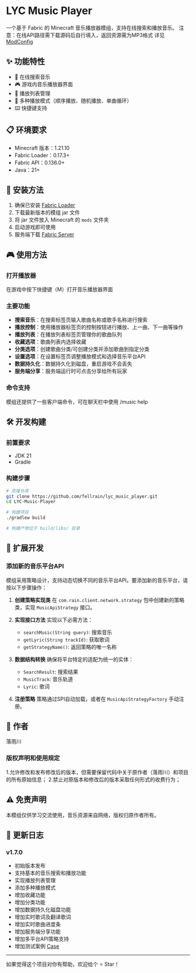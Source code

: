 # LYC Music Player

一个基于 Fabric 的 Minecraft 音乐播放器模组，支持在线搜索和播放音乐。
注意：在线API路径需下载源码后自行填入，返回资源需为MP3格式
详见 [ModConfig](https://github.com/fellrain/lyc_music_player/blob/master/src/main/java/com/rain/common/config/ModConfig.java)

## ✨ 功能特性

- 🎵 在线搜索音乐
- 🎮 游戏内音乐播放器界面
- 📝 播放列表管理
- 🔄 多种播放模式（顺序播放、随机播放、单曲循环）
- ⌨️ 快捷键支持

## 📋 环境要求

- Minecraft 版本：1.21.10
- Fabric Loader：0.17.3+
- Fabric API：0.136.0+
- Java：21+

## 🔧 安装方法

1. 确保已安装 [Fabric Loader](https://fabricmc.net/use/)
2. 下载最新版本的模组 jar 文件
3. 将 jar 文件放入 Minecraft 的 `mods` 文件夹
4. 启动游戏即可使用
5. 服务端下载 [Fabric Server](https://fabricmc.net/use/server/)

## 🎮 使用方法

### 打开播放器
在游戏中按下快捷键（M）打开音乐播放器界面

### 主要功能
- **搜索音乐**：在搜索标签页输入歌曲名称或歌手名称进行搜索
- **播放控制**：使用播放器标签页的控制按钮进行播放、上一曲、下一曲等操作
- **播放列表**：在播放列表标签页管理你的歌曲队列
- **收藏选项**：歌曲列表内选择收藏
- **分类选项**：创建歌曲分类/可创建分类并添加歌曲到指定分类
- **设置选项**：在设置标签页调整播放模式和选择音乐平台API
- **数据持久化**：数据持久化到磁盘，重启游戏不会丢失
- **服务端分享**：服务端运行时可点击分享给所有玩家

### 命令支持
模组还提供了一些客户端命令，可在聊天栏中使用 /music help

## 🛠️ 开发构建

### 前置要求
- JDK 21
- Gradle

### 构建步骤
```bash
# 克隆仓库
git clone https://github.com/fellrain/lyc_music_player.git
cd LYC-Music-Player

# 构建项目
./gradlew build

# 构建产物位于 build/libs/ 目录
```

## 🔌 扩展开发

### 添加新的音乐平台API

模组采用策略设计，支持动态切换不同的音乐平台API。要添加新的音乐平台，请按以下步骤操作：

1. **创建策略实现类**
   在 `com.rain.client.network.strategy` 包中创建新的策略类，实现 `MusicApiStrategy` 接口。

2. **实现接口方法**
   实现以下必需方法：
   - `searchMusic(String query)`: 搜索音乐
   - `getLyric(String trackId)`: 获取歌词
   - `getStrategyName()`: 返回策略的唯一名称

3. **数据结构转换**
   确保将平台特定的适配为统一的实体：
   - `SearchResult`: 搜索结果
   - `MusicTrack`: 音乐轨道
   - `Lyric`: 歌词

4. **注册策略**
   策略通过SPI自动加载，或者在 `MusicApiStrategyFactory` 手动注册。

## 👤 作者

落雨川

### 版权声明和使用规定
1.允许修改和发布修改后的版本，但需要保留代码中关于原作者（落雨川）和项目的所有原始信息；
2.禁止对原版本和修改后的版本采取任何形式的收费行为；

## ⚠️ 免责声明

本模组仅供学习交流使用，音乐资源来自网络，版权归原作者所有。

## 📝 更新日志

### v1.7.0
- 初始版本发布
- 支持基本的音乐搜索和播放功能
- 实现播放列表管理
- 添加多种播放模式
- 增加收藏功能
- 增加分类功能
- 增加数据持久化磁盘功能
- 增加实时歌词及翻译歌词
- 增加实时歌曲进度条
- 增加服务端分享功能
- 增加多平台API策略支持
- 增加测试案例 [Case](https://github.com/fellrain/lyc_music_player/blob/master/src/main/resources/assets/lyc_music_player/case)

---

如果觉得这个项目对你有帮助，欢迎给个 ⭐ Star！
